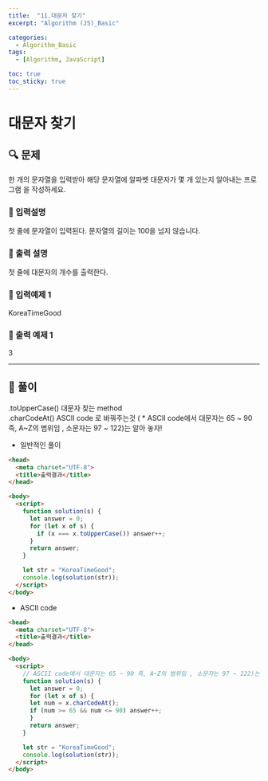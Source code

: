 ```yaml
---
title:  "11.대문자 찾기"
excerpt: "Algorithm (JS)_Basic"

categories:
  - Algorithm_Basic
tags:
  - [Algorithm, JavaScript]

toc: true
toc_sticky: true
---
```


# 대문자 찾기

##  🔍 문제 
한 개의 문자열을 입력받아 해당 문자열에 알파벳 대문자가 몇 개 있는지 알아내는 프로그램
을 작성하세요.

### 🔹 입력설명
첫 줄에 문자열이 입력된다. 문자열의 길이는 100을 넘지 않습니다.

### 🔹 출력 설명
첫 줄에 대문자의 개수를 출력한다.

### 🔹 입력예제 1
KoreaTimeGood

### 🔹 출력 예제 1
3

----

##  📌 풀이
.toUpperCase() 대문자 찾는 method  
.charCodeAt() ASCII code 로 바꿔주는것 ( * ASCII code에서 대문자는 65 ~ 90 즉, A~Z의 범위임 , 소문자는 97 ~ 122)는 알아 놓자!

- 일반적인 풀이
```html
<head>
  <meta charset="UTF-8">
  <title>출력결과</title>
</head>

<body>
  <script>
    function solution(s) {
      let answer = 0;
      for (let x of s) {
        if (x === x.toUpperCase()) answer++;
      }
      return answer;
    }

    let str = "KoreaTimeGood";
    console.log(solution(str));
  </script>
</body>
```

- ASCII code 
```html
<head>
  <meta charset="UTF-8">
  <title>출력결과</title>
</head>

<body>
  <script>
    // ASCII code에서 대문자는 65 ~ 90 즉, A~Z의 범위임 , 소문자는 97 ~ 122)는 알아 놓자!
    function solution(s) {
      let answer = 0;
      for (let x of s) {
      let num = x.charCodeAt();
      if (num >= 65 && num <= 90) answer++;
      }
      return answer;
    }

    let str = "KoreaTimeGood";
    console.log(solution(str));
  </script>
</body>
```
